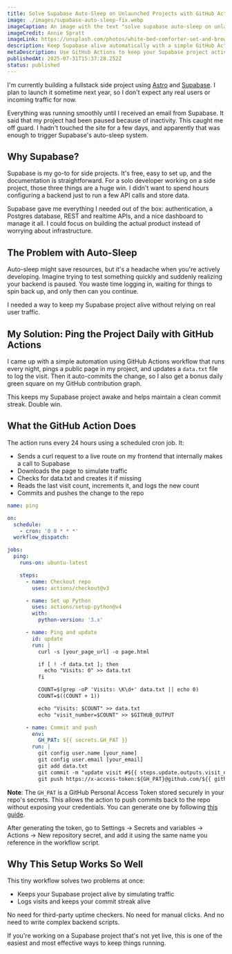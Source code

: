 ```yaml
---
title: Solve Supabase Auto-Sleep on Unlaunched Projects with GitHub Actions
image: ./images/supabase-auto-sleep-fix.webp
imageCaption: An image with the text "solve supabase auto-sleep on unlaunched projects with gitHub actions"
imageCredit: Annie Spratt
imageLink: https://unsplash.com/photos/white-bed-comforter-set-and-brown-wooden-bed-frame-beside-brown-wooden-nightstand-4Wlp6m8hroE
description: Keep Supabase alive automatically with a simple GitHub Actions setup
metaDescription: Use GitHub Actions to keep your Supabase project active before launch. Avoid auto-sleep and downtime even with zero traffic.
publishedAt: 2025-07-31T15:37:28.252Z
status: published
---
```


I'm currently building a fullstack side project using [Astro](https://astro.build/) and [Supabase](https://supabase.com/). I plan to launch it sometime next year, so I don't expect any real users or incoming traffic for now.

Everything was running smoothly until I received an email from Supabase. It said that my project had been paused because of inactivity. This caught me off guard. I hadn't touched the site for a few days, and apparently that was enough to trigger Supabase's auto-sleep system.

## Why Supabase?

Supabase is my go-to for side projects. It's free, easy to set up, and the documentation is straightforward. For a solo developer working on a side project, those three things are a huge win. I didn't want to spend hours configuring a backend just to run a few API calls and store data.

Supabase gave me everything I needed out of the box: authentication, a Postgres database, REST and realtime APIs, and a nice dashboard to manage it all. I could focus on building the actual product instead of worrying about infrastructure.

## The Problem with Auto-Sleep

Auto-sleep might save resources, but it's a headache when you're actively developing. Imagine trying to test something quickly and suddenly realizing your backend is paused. You waste time logging in, waiting for things to spin back up, and only then can you continue.

I needed a way to keep my Supabase project alive without relying on real user traffic.

## My Solution: Ping the Project Daily with GitHub Actions

I came up with a simple automation using GitHub Actions workflow that runs every night, pings a public page in my project, and updates a `data.txt` file to log the visit. Then it auto-commits the change, so I also get a bonus daily green square on my GitHub contribution graph.

This keeps my Supabase project awake and helps maintain a clean commit streak. Double win.

## What the GitHub Action Does

The action runs every 24 hours using a scheduled cron job. It:

- Sends a curl request to a live route on my frontend that internally makes a call to Supabase
- Downloads the page to simulate traffic
- Checks for data.txt and creates it if missing
- Reads the last visit count, increments it, and logs the new count
- Commits and pushes the change to the repo

```yml
name: ping

on:
  schedule:
    - cron: '0 0 * * *'
  workflow_dispatch:

jobs:
  ping:
    runs-on: ubuntu-latest

    steps:
      - name: Checkout repo
        uses: actions/checkout@v3

      - name: Set up Python
        uses: actions/setup-python@v4
        with:
          python-version: '3.x'

      - name: Ping and update
        id: update
        run: |
          curl -s [your_page_url] -o page.html

          if [ ! -f data.txt ]; then
            echo "Visits: 0" >> data.txt
          fi

          COUNT=$(grep -oP 'Visits: \K\d+' data.txt || echo 0)
          COUNT=$((COUNT + 1))

          echo "Visits: $COUNT" >> data.txt
          echo "visit_number=$COUNT" >> $GITHUB_OUTPUT

      - name: Commit and push
        env:
          GH_PAT: ${{ secrets.GH_PAT }}
        run: |
          git config user.name [your_name]
          git config user.email [your_email]
          git add data.txt
          git commit -m "update visit #${{ steps.update.outputs.visit_number }}" || echo "No changes to commit"
          git push https://x-access-token:${GH_PAT}@github.com/${{ github.repository }} HEAD:${{ github.ref_name }}
```

<b>Note</b>: The `GH_PAT` is a GitHub Personal Access Token stored securely in your repo's secrets. This allows the action to push commits back to the repo without exposing your credentials. You can generate one by following [this guide](https://docs.github.com/en/authentication/keeping-your-account-and-data-secure/creating-a-personal-access-token).

After generating the token, go to Settings → Secrets and variables → Actions → New repository secret, and add it using the same name you reference in the workflow script.

## Why This Setup Works So Well

This tiny workflow solves two problems at once:

- Keeps your Supabase project alive by simulating traffic
- Logs visits and keeps your commit streak alive

No need for third-party uptime checkers. No need for manual clicks. And no need to write complex backend scripts.

If you're working on a Supabase project that's not yet live, this is one of the easiest and most effective ways to keep things running.
